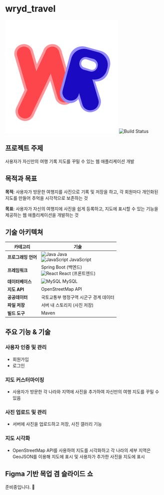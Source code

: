 # wryd_travel

![Project Logo](https://github.com/air4sss/wryd_movie/blob/main/logo_rmbg.jpg)
![Build Status](https://img.shields.io/badge/build-passing-brightgreen)

## 프로젝트 주제
사용자가 자신만의 여행 기록 지도를 꾸밀 수 있는 웹 애플리케이션 개발

## 목적과 목표

**목적**: 사용자가 방문한 여행지를 사진으로 기록 및 저장을 하고, 각 회원마다 개인화된 지도를 만들어 추억을 시각적으로 보존하는 것

**목표**: 사용자가 자신의 여행지에 사진을 쉽게 등록하고, 지도에 표시할 수 있는 기능을 제공하는 웹 애플리케이션을 개발하는 것

## 기술 아키텍쳐

| 카테고리      | 기술                                                                                                                                                 |
|---------------|------------------------------------------------------------------------------------------------------------------------------------------------------|
| **프로그래밍 언어** | <img src="https://upload.wikimedia.org/wikipedia/en/3/30/Java_programming_language_logo.svg" alt="Java" width="20"/> Java <br> <img src="https://upload.wikimedia.org/wikipedia/commons/6/6a/JavaScript-logo.png" alt="JavaScript" width="20"/> JavaScript |
| **프레임워크** | Spring Boot (백엔드) <br> <img src="https://upload.wikimedia.org/wikipedia/commons/a/a7/React-icon.svg" alt="React" width="20"/> React (프론트엔드) |
| **데이터베이스** | <img src="https://upload.wikimedia.org/wikipedia/commons/0/0a/MySQL_textlogo.svg" alt="MySQL" width="20"/> MySQL                             |
| **지도 API** | OpenStreetMap API                             |
| **공공데이터**        | 국토교통부 행정구역 시군구 경계 데이터 |
| **파일 저장**   | 서버 내 스토리지 (사진 저장) |
| **빌드 도구**   | Maven                                                                                                                   |

## 주요 기능 & 기술

### 사용자 인증 및 관리
- 회원가입
- 로그인

### 지도 커스터마이징 
- 사용자가 방문한 각 나라와 지역에 사진을 추가하여 자신만의 여행 지도를 꾸밀 수 있음

### 사진 업로드 및 관리 
- 서버에 사진을 업로드하고 저장, 사진 갤러리 기능

### 지도 시각화
- OpenStreetMap API를 사용하여 지도를 시각화하고 각 나라의 세부 지역은 GeoJSON를 이용해 지도에 표시 및 사용자가 추가한 사진을 지도에 표시

## Figma 기반 목업 겸 슬라이드 쇼
준비중입니다. 🥲
